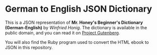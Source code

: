 # German to English JSON Dictionary

This is a JSON representation of **Mr. Honey's Beginner's Dictionary (German-English)** by *Winfried Honig*. The dictionary is available in the public domain, and you can read it on [Project Gutenberg](http://www.gutenberg.org/ebooks/3212).

You will also find the Ruby program used to convert the HTML ebook to JSON in this repository.
